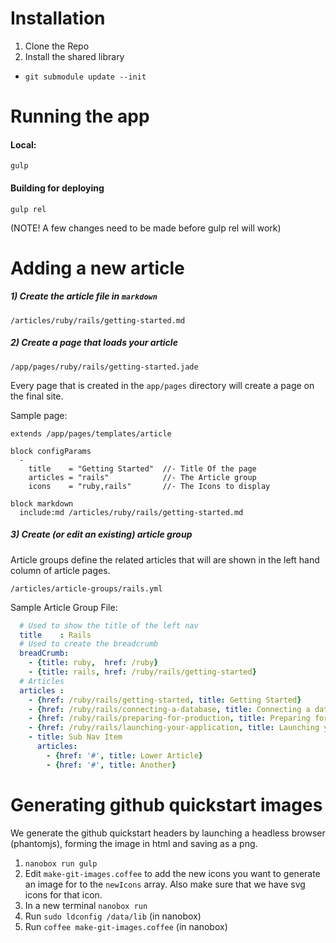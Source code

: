# Installation

1. Clone the Repo
2. Install the shared library
  * `git submodule update --init`

# Running the app

#### Local:
```
gulp
```

#### Building for deploying
```
gulp rel
```
(NOTE! A few changes need to be made before gulp rel will work)


# Adding a new article

##### 1) Create the article file in `markdown`
```
/articles/ruby/rails/getting-started.md
```

##### 2) Create a page that loads your article
```
/app/pages/ruby/rails/getting-started.jade
```
Every page that is created in the `app/pages` directory will create a page on the final site.

Sample page:

```jade
extends /app/pages/templates/article  

block configParams
  -
    title    = "Getting Started"  //- Title Of the page
    articles = "rails"            //- The Article group
    icons    = "ruby,rails"       //- The Icons to display

block markdown
  include:md /articles/ruby/rails/getting-started.md
```

##### 3) Create (or edit an existing) article group

Article groups define the related articles that will are shown in the left hand column of article pages.

```
/articles/article-groups/rails.yml
```

Sample Article Group File:
```yaml
  # Used to show the title of the left nav
  title    : Rails
  # Used to create the breadcrumb
  breadCrumb:
    - {title: ruby,  href: /ruby}
    - {title: rails, href: /ruby/rails/getting-started}
  # Articles
  articles :
    - {href: /ruby/rails/getting-started, title: Getting Started}
    - {href: /ruby/rails/connecting-a-database, title: Connecting a database}
    - {href: /ruby/rails/preparing-for-production, title: Preparing for production}
    - {href: /ruby/rails/launching-your-application, title: Launching your application}
    - title: Sub Nav Item
      articles:
        - {href: '#', title: Lower Article}
        - {href: '#', title: Another}
```

# Generating github quickstart images

We generate the github quickstart headers by launching a headless browser (phantomjs), forming the image in html and saving as a png. 

1. `nanobox run gulp`
1. Edit `make-git-images.coffee` to add the new icons you want to generate an image for to the `newIcons` array. Also make sure that we have svg icons for that icon.
1. In a new terminal `nanobox run`
1. Run `sudo ldconfig /data/lib` (in nanobox)
1. Run `coffee make-git-images.coffee` (in nanobox)
